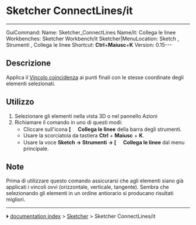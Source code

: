 # Sketcher ConnectLines/it
---
 GuiCommand:   Name: Sketcher_ConnectLines   Name/it: Collega le linee   Workbenches: Sketcher Workbench/it   Sketcher|MenuLocation: Sketch , Strumenti , Collega le linee   Shortcut: **Ctrl**+**Maiusc**+**K**   Version: 0.15---


</div>



## Descrizione


<div class="mw-translate-fuzzy">

Applica il [Vincolo coincidenza](Sketcher_ConstrainCoincident/it.md) ai punti finali con le stesse coordinate degli elementi selezionati.


</div>



## Utilizzo


<div class="mw-translate-fuzzy">

1.  Selezionare gli elementi nella vista 3D o nel pannello Azioni
2.  Richiamare il comando in uno di questi modi:
    -   Cliccare sull\'icona **[<img src=images/Sketcher_ConnectLines.svg style="width:16px"> Collega le linee** della barra degli strumenti.
    -   Usare la scorciatoia da tastiera **Ctrl** + **Maiusc** + **K**.
    -   Usare la voce **Sketch → Strumenti → [<img src=images/Sketcher_ConnectLines.svg style="width:16px"> Collega le linee** dal menu principale.


</div>



## Note

Prima di utilizzare questo comando assicurarsi che agli elementi siano già applicati i vincoli ovvi (orizzontale, verticale, tangente). Sembra che selezionando gli elementi in un ordine antiorario si producano risultati migliori.


<div class="mw-translate-fuzzy">





</div>



---
⏵ [documentation index](../README.md) > [Sketcher](Sketcher_Workbench.md) > Sketcher ConnectLines/it
